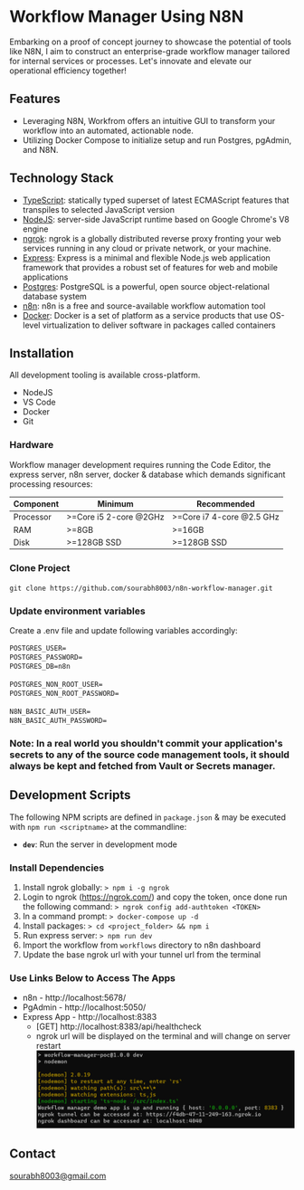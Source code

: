 # Workflow Manager Using N8N

Embarking on a proof of concept journey to showcase the potential of tools like N8N, I aim to construct an enterprise-grade workflow manager tailored for internal services or processes. Let's innovate and elevate our operational efficiency together!

## Features ##
- Leveraging N8N, Workfrom offers an intuitive GUI to transform your workflow into an automated, actionable node.
- Utilizing Docker Compose to initialize setup and run Postgres, pgAdmin, and N8N.

## Technology Stack ##

- [TypeScript](http://www.typescriptlang.org/): statically typed superset of latest ECMAScript features that transpiles to selected JavaScript version
- [NodeJS](https://nodejs.org/en/): server-side JavaScript runtime based on Google Chrome's V8 engine
- [ngrok](https://ngrok.com/): ngrok is a globally distributed reverse proxy fronting your web services running in any cloud or private network, or your machine.
- [Express](https://expressjs.com/): Express is a minimal and flexible Node.js web application framework that provides a robust set of features for web and mobile applications
- [Postgres](https://www.postgresql.org/): PostgreSQL is a powerful, open source object-relational database system
- [n8n](https://n8n.io/): n8n is a free and source-available workflow automation tool
- [Docker](https://www.docker.com/): Docker is a set of platform as a service products that use OS-level virtualization to deliver software in packages called containers

## Installation ##

All development tooling is available cross-platform.

- NodeJS
- VS Code
- Docker
- Git

### Hardware ###

Workflow manager development requires running the Code Editor, the express server, n8n server, docker & database which demands significant processing resources:

| Component | Minimum                | Recommended               |
|-----------|------------------------|---------------------------|
| Processor | >=Core i5 2-core @2GHz | >=Core i7 4-core @2.5 GHz |
| RAM       | >=8GB                  | >=16GB                    |
| Disk      | >=128GB SSD            | >=128GB SSD               |


### Clone Project ###
```
git clone https://github.com/sourabh8003/n8n-workflow-manager.git
```

### Update environment variables ###
Create a .env file and update following variables accordingly:
```
POSTGRES_USER=
POSTGRES_PASSWORD=
POSTGRES_DB=n8n

POSTGRES_NON_ROOT_USER=
POSTGRES_NON_ROOT_PASSWORD=

N8N_BASIC_AUTH_USER=
N8N_BASIC_AUTH_PASSWORD=
```
### Note: In a real world you shouldn't commit your application's secrets to any of the source code management tools, it should always be kept and fetched from Vault or Secrets manager. 

## Development Scripts ##

The following NPM scripts are defined in `package.json` & may be executed with `npm run <scriptname>` at the commandline:

- **`dev`**: Run the server in development mode

### Install Dependencies ###

1. Install ngrok globally: 
`> npm i -g ngrok`
2. Login to ngrok (https://ngrok.com/) and copy the token, once done run the following command:
`> ngrok config add-authtoken <TOKEN>`
3. In a command prompt:
`> docker-compose up -d`
4. Install packages:
`> cd <project_folder> && npm i`
5. Run express server:
`> npm run dev`
6. Import the workflow from `workflows` directory to n8n dashboard
7. Update the base ngrok url with your tunnel url from the terminal

### Use Links Below to Access The Apps ###
- n8n - http://localhost:5678/
- PgAdmin - http://localhost:5050/
- Express App - http://localhost:8383
  - [GET] http://localhost:8383/api/healthcheck
  - ngrok url will be displayed on the terminal and will change on server restart
  ![alt text](./assets/ngrok.png)


## Contact ##
[sourabh8003@gmail.com](mailto:sourabh8003@gmail.com)
